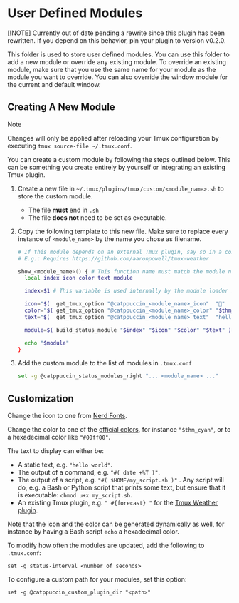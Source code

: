# User Defined Modules

[!NOTE]
Currently out of date pending a rewrite since this plugin has been
rewritten. If you depend on this behavior, pin your plugin to version v0.2.0.

This folder is used to store user defined modules. You can use this folder to
add a new module or override any existing module. To override an existing
module, make sure that you use the same name for your module as the module you
want to override. You can also override the window module for the current and
default window.

## Creating A New Module

> [!NOTE]
> Changes will only be applied after reloading your Tmux configuration by executing `tmux source-file ~/.tmux.conf`.

You can create a custom module by following the steps outlined below. This can be something you create entirely by yourself or integrating an existing Tmux plugin.

1. Create a new file in `~/.tmux/plugins/tmux/custom/<module_name>.sh` to store the custom module.
    - The file **must** end in `.sh`
    - The file **does not** need to be set as executable.

2. Copy the following template to this new file. Make sure to replace every instance of `<module_name>` by the name you chose as filename.

    ```bash
    # If this module depends on an external Tmux plugin, say so in a comment.
    # E.g.: Requires https://github.com/aaronpowell/tmux-weather

    show_<module_name>() { # This function name must match the module name!
      local index icon color text module

      index=$1 # This variable is used internally by the module loader in order to know the position of this module

      icon="$(  get_tmux_option "@catppuccin_<module_name>_icon"  ""           )"
      color="$( get_tmux_option "@catppuccin_<module_name>_color" "$thm_orange" )"
      text="$(  get_tmux_option "@catppuccin_<module_name>_text"  "hello world" )"

      module=$( build_status_module "$index" "$icon" "$color" "$text" )

      echo "$module"
    }
    ```

3. Add the custom module to the list of modules in `.tmux.conf`

    ```bash
    set -g @catppuccin_status_modules_right "... <module_name> ..."
    ```

## Customization

Change the icon to one from [Nerd Fonts](https://www.nerdfonts.com/cheat-sheet).

Change the color to one of the [official colors](../catppuccin-macchiato.tmuxtheme), for instance `"$thm_cyan"`, or to a hexadecimal color like `"#00ff00"`.

The text to display can either be:

- A static text, e.g. `"hello world"`.
- The output of a command, e.g. `"#( date +%T )"`.
- The output of a script, e.g. `"#( $HOME/my_script.sh )"` . Any script will do, e.g. a Bash or Python script that prints some text, but ensure that it is executable: `chmod u+x my_script.sh`.
- An existing Tmux plugin, e.g. `" #{forecast} "` for the [Tmux Weather plugin](https://github.com/aaronpowell/tmux-weather).

Note that the icon and the color can be generated dynamically as well, for instance by having a Bash script `echo` a hexadecimal color.

To modify how often the modules are updated, add the following to `.tmux.conf`:

```tmux
set -g status-interval <number of seconds>
```

To configure a custom path for your modules, set this option:

```tmux
set -g @catppuccin_custom_plugin_dir "<path>"
```
